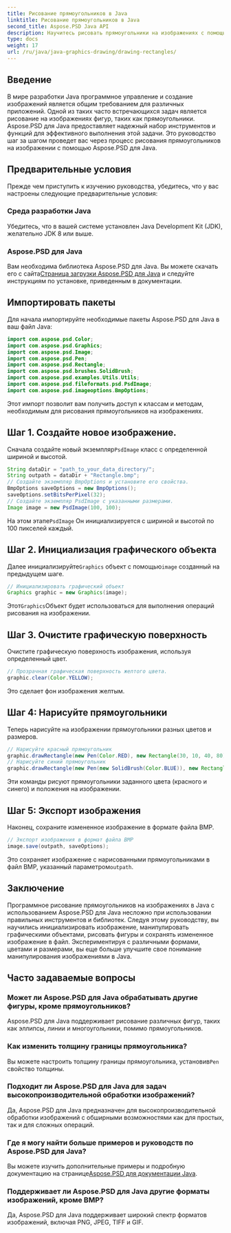 ```yaml
---
title: Рисование прямоугольников в Java
linktitle: Рисование прямоугольников в Java
second_title: Aspose.PSD Java API
description: Научитесь рисовать прямоугольники на изображениях с помощью Aspose.PSD для Java. Это руководство шаг за шагом поможет разработчикам Java. Идеально подходит для задач манипулирования изображениями.
type: docs
weight: 17
url: /ru/java/java-graphics-drawing/drawing-rectangles/
---
```

## Введение
В мире разработки Java программное управление и создание изображений является общим требованием для различных приложений. Одной из таких часто встречающихся задач является рисование на изображениях фигур, таких как прямоугольники. Aspose.PSD для Java предоставляет надежный набор инструментов и функций для эффективного выполнения этой задачи. Это руководство шаг за шагом проведет вас через процесс рисования прямоугольников на изображении с помощью Aspose.PSD для Java.
## Предварительные условия
Прежде чем приступить к изучению руководства, убедитесь, что у вас настроены следующие предварительные условия:
### Среда разработки Java
Убедитесь, что в вашей системе установлен Java Development Kit (JDK), желательно JDK 8 или выше.
### Aspose.PSD для Java
 Вам необходима библиотека Aspose.PSD для Java. Вы можете скачать его с сайта[Страница загрузки Aspose.PSD для Java](https://releases.aspose.com/psd/java/) и следуйте инструкциям по установке, приведенным в документации.
## Импортировать пакеты
Для начала импортируйте необходимые пакеты Aspose.PSD для Java в ваш файл Java:
```java
import com.aspose.psd.Color;
import com.aspose.psd.Graphics;
import com.aspose.psd.Image;
import com.aspose.psd.Pen;
import com.aspose.psd.Rectangle;
import com.aspose.psd.brushes.SolidBrush;
import com.aspose.psd.examples.Utils.Utils;
import com.aspose.psd.fileformats.psd.PsdImage;
import com.aspose.psd.imageoptions.BmpOptions;
```
Этот импорт позволит вам получить доступ к классам и методам, необходимым для рисования прямоугольников на изображениях.
## Шаг 1. Создайте новое изображение.
 Сначала создайте новый экземпляр`PsdImage` класс с определенной шириной и высотой.
```java
String dataDir = "path_to_your_data_directory/";
String outpath = dataDir + "Rectangle.bmp";
// Создайте экземпляр BmpOptions и установите его свойства.
BmpOptions saveOptions = new BmpOptions();
saveOptions.setBitsPerPixel(32);
// Создайте экземпляр PsdImage с указанными размерами.
Image image = new PsdImage(100, 100);
```
 На этом этапе`PsdImage` Он инициализируется с шириной и высотой по 100 пикселей каждый.
## Шаг 2. Инициализация графического объекта
 Далее инициализируйте`Graphics` объект с помощью`image` созданный на предыдущем шаге.
```java
// Инициализировать графический объект
Graphics graphic = new Graphics(image);
```
 Этот`Graphics`Объект будет использоваться для выполнения операций рисования на изображении.
## Шаг 3. Очистите графическую поверхность
Очистите графическую поверхность изображения, используя определенный цвет.
```java
// Прозрачная графическая поверхность желтого цвета.
graphic.clear(Color.YELLOW);
```
Это сделает фон изображения желтым.
## Шаг 4: Нарисуйте прямоугольники
Теперь нарисуйте на изображении прямоугольники разных цветов и размеров.
```java
// Нарисуйте красный прямоугольник
graphic.drawRectangle(new Pen(Color.RED), new Rectangle(30, 10, 40, 80));
// Нарисуйте синий прямоугольник
graphic.drawRectangle(new Pen(new SolidBrush(Color.BLUE)), new Rectangle(10, 30, 80, 40));
```
Эти команды рисуют прямоугольники заданного цвета (красного и синего) и положения на изображении.
## Шаг 5: Экспорт изображения
Наконец, сохраните измененное изображение в формате файла BMP.
```java
// Экспорт изображения в формат файла BMP
image.save(outpath, saveOptions);
```
 Это сохраняет изображение с нарисованными прямоугольниками в файл BMP, указанный параметром`outpath`.

## Заключение
Программное рисование прямоугольников на изображениях в Java с использованием Aspose.PSD для Java несложно при использовании правильных инструментов и библиотек. Следуя этому руководству, вы научились инициализировать изображение, манипулировать графическими объектами, рисовать фигуры и сохранять измененное изображение в файл. Экспериментируя с различными формами, цветами и размерами, вы еще больше улучшите свое понимание манипулирования изображениями в Java.
## Часто задаваемые вопросы
### Может ли Aspose.PSD для Java обрабатывать другие фигуры, кроме прямоугольников?
Aspose.PSD для Java поддерживает рисование различных фигур, таких как эллипсы, линии и многоугольники, помимо прямоугольников.
### Как изменить толщину границы прямоугольника?
 Вы можете настроить толщину границы прямоугольника, установив`Pen` свойство толщины.
### Подходит ли Aspose.PSD для Java для задач высокопроизводительной обработки изображений?
Да, Aspose.PSD для Java предназначен для высокопроизводительной обработки изображений с обширными возможностями как для простых, так и для сложных операций.
### Где я могу найти больше примеров и руководств по Aspose.PSD для Java?
 Вы можете изучить дополнительные примеры и подробную документацию на странице[Aspose.PSD для документации Java](https://reference.aspose.com/psd/java/).
### Поддерживает ли Aspose.PSD для Java другие форматы изображений, кроме BMP?
Да, Aspose.PSD для Java поддерживает широкий спектр форматов изображений, включая PNG, JPEG, TIFF и GIF.